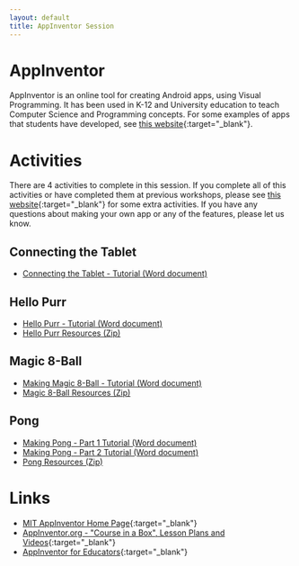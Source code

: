 ```yaml
---
layout: default
title: AppInventor Session
---
```


# AppInventor

AppInventor is an online tool for creating Android apps, using Visual Programming.
It has been used in K-12 and University education to teach Computer Science and Programming concepts. 
For some examples of apps that students have developed, see [this website](http://appinventor.mit.edu/explore/stories.html){:target="_blank"}.

# Activities

There are 4 activities to complete in this session.
If you complete all of this activities or have completed them at previous workshops, please see [this website](http://appinventor.mit.edu/explore/resources.html){:target="_blank"} for some extra activities.
If you have any questions about making your own app or any of the features, please let us know.

## Connecting the Tablet
- [Connecting the Tablet - Tutorial (Word document)](connecting_activity.docx)

## Hello Purr
- [Hello Purr - Tutorial (Word document)](HelloPurr_activity.docx)
- [Hello Purr Resources (Zip)](HelloPurr_resources.zip)

## Magic 8-Ball
- [Making Magic 8-Ball - Tutorial (Word document)](8Ball_activity.docx)
- [Magic 8-Ball Resources (Zip)](8ball_resources.zip)

## Pong
- [Making Pong - Part 1 Tutorial (Word document)](Pong_activity_part1.docx)
- [Making Pong - Part 2 Tutorial (Word document)](Pong_activity_part2.docx)
- [Pong Resources (Zip)](Pong_resources.zip)

# Links

- [MIT AppInventor Home Page](http://appinventor.mit.edu/){:target="_blank"}
- [AppInventor.org - "Course in a Box", Lesson Plans and Videos](http://www.appinventor.org/){:target="_blank"}
- [AppInventor for Educators](http://teach.appinventor.mit.edu/){:target="_blank"}